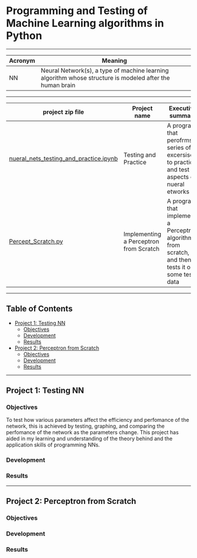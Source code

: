 # Programming and Testing of Machine Learning algorithms in Python
****
Acronym | Meaning
---|---
NN | Neural Network(s), a type of machine learning algorithm whose structure is modeled after the human brain
****
project zip file| Project name | Executive summary
---|---|---
[nueral_nets_testing_and_practice.ipynb][f-1] | Testing and Practice | A program that perofrms a series of excersises to practice and test aspects of nueral etworks
[Percept_Scratch.py][f-2] | Implementing a Perceptron from Scratch | A program that implements a Perceptron algorithm from scratch, and then tests it on some test data
****
## Table of Contents
- [Project 1: Testing NN][proj-1]
  - [Objectives][obj-1]
  - [Development][Dev-1]
  - [Results][res-1]
- [Project 2: Perceptron from Scratch][proj-2]
  - [Objectives][obj-2]
  - [Development][Dev-2]
  - [Results][res-2]
****
## Project 1: Testing NN
### Objectives
To test how various parameters affect the efficiency and perfomance of the network, this is achieved by testing, graphing, and comparing the perfomance of the network as the parameters change. This project has aided in my learning and understanding of the theory behind and the application skills of programming NNs.  

### Development

### Results

****
## Project 2: Perceptron from Scratch
### Objectives

### Development

### Results


<!--- Footnotes --->

<!--- figures and image sources --->

<!--- File Paths --->
[f-1]: https://github.com/ReedOcean-RainCity/my-WIP-portfolio/blob/c6514bbfb04b75cae2d5e4d3c6b140fdad0ca9b6/Machine%20Learning/Neural%20Networks/nueral_nets_testing_and_practice.ipynb
[f-2]: https://github.com/ReedOcean-RainCity/my-WIP-portfolio/blob/c6514bbfb04b75cae2d5e4d3c6b140fdad0ca9b6/Machine%20Learning/Neural%20Networks/Perceptron/Percept_scratch.py
<!--- Project --->
<!--- Project 1 --->
[proj-1]: #project-1-testing-nn
[obj-1]: #objectives
[dev-1]: #development
[res-1]: #results
<!--- Project 2 --->
[proj-2]: #project-2-perceptron-from-scratch
[obj-2]: #objectives-1
[dev-2]: #development-1
[res-2]: #results-1
